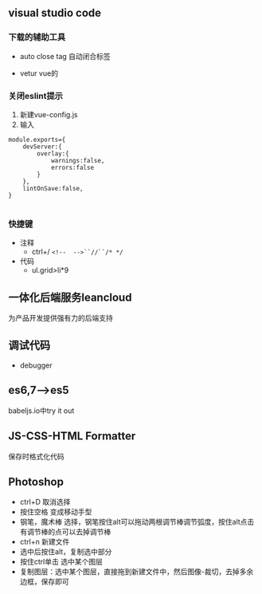 ## visual studio code

### 下载的辅助工具

- auto close tag
自动闭合标签

- vetur
vue的

### 关闭eslint提示
1. 新建vue-config.js
2. 输入
```
module.exports={
    devServer:{
        overlay:{
            warnings:false,
            errors:false
        }
    },
    lintOnSave:false,
}


```

### 快捷键
- 注释
  - ctrl+/ `<!--  -->``//``/* */`
- 代码
  - ul.grid>li*9

## 一体化后端服务leancloud
为产品开发提供强有力的后端支持


## 调试代码

- debugger



## es6,7-->es5
babeljs.io中try it out

## JS-CSS-HTML Formatter
保存时格式化代码


## Photoshop
- ctrl+D 取消选择
- 按住空格 变成移动手型
- 钢笔，魔术棒 选择，钢笔按住alt可以拖动两根调节棒调节弧度，按住alt点击有调节棒的点可以去掉调节棒
- ctrl+n 新建文件
- 选中后按住alt，复制选中部分
- 按住ctrl单击 选中某个图层
- 复制图层：选中某个图层，直接拖到新建文件中，然后图像-裁切，去掉多余边框，保存即可